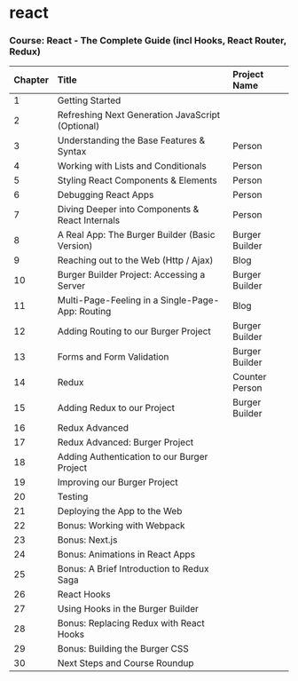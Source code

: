 # react

### Course: React - The Complete Guide (incl Hooks, React Router, Redux)

Chapter | Title | Project Name
--------------|:-----|:-----
| 1 | Getting Started
| 2 | Refreshing Next Generation JavaScript (Optional)
| 3 | Understanding the Base Features & Syntax | Person
| 4 | Working with Lists and Conditionals | Person
| 5 | Styling React Components & Elements | Person
| 6 | Debugging React Apps | Person
| 7 | Diving Deeper into Components & React Internals | Person
| 8 | A Real App: The Burger Builder (Basic Version) | Burger Builder
| 9 | Reaching out to the Web (Http / Ajax) | Blog
| 10 | Burger Builder Project: Accessing a Server | Burger Builder
| 11 | Multi-Page-Feeling in a Single-Page-App: Routing | Blog
| 12 | Adding Routing to our Burger Project | Burger Builder
| 13 | Forms and Form Validation | Burger Builder
| 14 | Redux | Counter <br> Person
| 15 | Adding Redux to our Project | Burger Builder
| 16 | Redux Advanced
| 17 | Redux Advanced: Burger Project
| 18 | Adding Authentication to our Burger Project
| 19 | Improving our Burger Project
| 20 | Testing
| 21 | Deploying the App to the Web
| 22 | Bonus: Working with Webpack
| 23 | Bonus: Next.js
| 24 | Bonus: Animations in React Apps
| 25 | Bonus: A Brief Introduction to Redux Saga
| 26 | React Hooks
| 27 | Using Hooks in the Burger Builder
| 28 | Bonus: Replacing Redux with React Hooks
| 29 | Bonus: Building the Burger CSS
| 30 | Next Steps and Course Roundup
